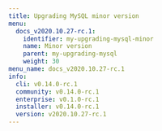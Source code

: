```yaml
---
title: Upgrading MySQL minor version
menu:
  docs_v2020.10.27-rc.1:
    identifier: my-upgrading-mysql-minor
    name: Minor version
    parent: my-upgrading-mysql
    weight: 30
menu_name: docs_v2020.10.27-rc.1
info:
  cli: v0.14.0-rc.1
  community: v0.14.0-rc.1
  enterprise: v0.1.0-rc.1
  installer: v0.14.0-rc.1
  version: v2020.10.27-rc.1
---
```


